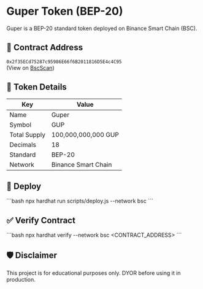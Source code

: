 # Guper Token (BEP-20)

Guper is a BEP-20 standard token deployed on Binance Smart Chain (BSC).

## 📜 Contract Address
`0x2f35ECd75287c95986E66f6B2011816D5E4c4C95`  
(View on [BscScan](https://bscscan.com/address/0x2f35ECd75287c95986E66f6B2011816D5E4c4C95))

## 🧾 Token Details
| Key          | Value                    |
|--------------|--------------------------|
| Name         | Guper                    |
| Symbol       | GUP                      |
| Total Supply | 100,000,000,000 GUP      |
| Decimals     | 18                       |
| Standard     | BEP-20                   |
| Network      | Binance Smart Chain      |

## 🚀 Deploy
\`\`\`bash
npx hardhat run scripts/deploy.js --network bsc
\`\`\`

## ✅ Verify Contract
\`\`\`bash
npx hardhat verify --network bsc <CONTRACT_ADDRESS>
\`\`\`

## 🛡 Disclaimer
This project is for educational purposes only. DYOR before using it in production.
